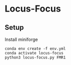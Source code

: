 Locus-Focus
===========

## Setup ##

Install miniforge

```
conda env create -f env.yml
conda activate locus-focus
python3 locus-focus.py FMR1
```


